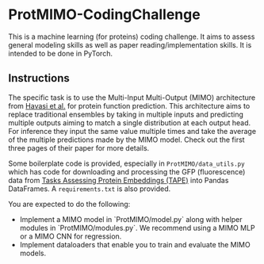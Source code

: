 # ProtMIMO-CodingChallenge

This is a machine learning (for proteins) coding challenge.  It aims to assess general modeling skills as well as paper reading/implementation skills. It is intended to be done in PyTorch. 

## Instructions
The specific task is to use the Multi-Input Multi-Output (MIMO) architecture from [Havasi et al.](https://arxiv.org/abs/2010.06610) for protein function prediction. This architecture aims to replace traditional ensembles by taking in multiple inputs and predicting multiple outputs aiming to match a single distribution at each output head. For inference they input the same value multiple times and take the average of the multiple predictions made by the MIMO model. Check out the first three pages of their paper for more details. 

Some boilerplate code is provided, especially in `ProtMIMO/data_utils.py` which has code for downloading and processing the GFP (fluorescence) data from [Tasks Assessing Protein Embeddings (TAPE)](https://github.com/songlab-cal/tape) into Pandas DataFrames. A `requirements.txt` is also provided.

You are expected to do the following:
<ul>
  <li>Implement a MIMO model in `ProtMIMO/model.py` along with helper modules in `ProtMIMO/modules.py`. We recommend using a MIMO MLP or a MIMO CNN for regression.</li>
  <li>Implement dataloaders that enable you to train and evaluate the MIMO models.</li>
</ul>
